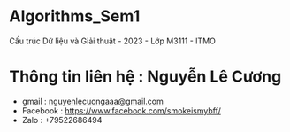 # Algorithms_Sem1
Cấu trúc Dữ liệu và Giải thuật - 2023 - Lớp M3111 - ITMO
  
# Thông tin liên hệ : Nguyễn Lê Cương 
- gmail : nguyenlecuongaaa@gmail.com
- Facebook : https://www.facebook.com/smokeismybff/
- Zalo : +79522686494
